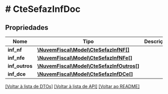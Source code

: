# # CteSefazInfDoc

## Propriedades

Nome | Tipo | Descrição | Comentários
------------ | ------------- | ------------- | -------------
**inf_nf** | [**\NuvemFiscal\Model\CteSefazInfNF[]**](CteSefazInfNF.md) |  | [optional]
**inf_nfe** | [**\NuvemFiscal\Model\CteSefazInfNFe[]**](CteSefazInfNFe.md) |  | [optional]
**inf_outros** | [**\NuvemFiscal\Model\CteSefazInfOutros[]**](CteSefazInfOutros.md) |  | [optional]
**inf_dce** | [**\NuvemFiscal\Model\CteSefazInfDCe[]**](CteSefazInfDCe.md) |  | [optional]

[[Voltar à lista de DTOs]](../../README.md#models) [[Voltar à lista de API]](../../README.md#endpoints) [[Voltar ao README]](../../README.md)
